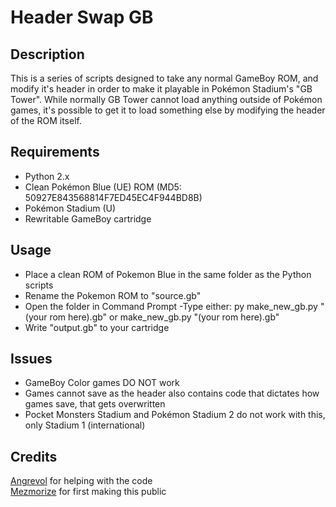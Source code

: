 # Header Swap GB

## Description

This is a series of scripts designed to take any normal GameBoy ROM, and modify it's header in order to make it playable in Pokémon Stadium's "GB Tower". While normally GB Tower cannot load anything outside of Pokémon games, it's possible to get it to load something else by modifying the header of the ROM itself. 

## Requirements

- Python 2.x
- Clean Pokémon Blue (UE) ROM (MD5: 50927E843568814F7ED45EC4F944BD8B)
- Pokémon Stadium (U)
- Rewritable GameBoy cartridge

## Usage

- Place a clean ROM of Pokemon Blue in the same folder as the Python scripts
- Rename the Pokemon ROM to "source.gb"
- Open the folder in Command Prompt
 -Type either: 
py make_new_gb.py "(your rom here).gb"
or
make_new_gb.py "(your rom here).gb"
- Write "output.gb" to your cartridge

## Issues

- GameBoy Color games DO NOT work
- Games cannot save as the header also contains code that dictates how games save, that gets overwritten
- Pocket Monsters Stadium and Pokémon Stadium 2 do not work with this, only Stadium 1 (international)

## Credits

[Angrevol](https://twitter.com/Angrevol) for helping with the code  
[Mezmorize](https://www.youtube.com/channel/UCgX4JmHxh49Sk9yr-QJdZvw) for first making this public
